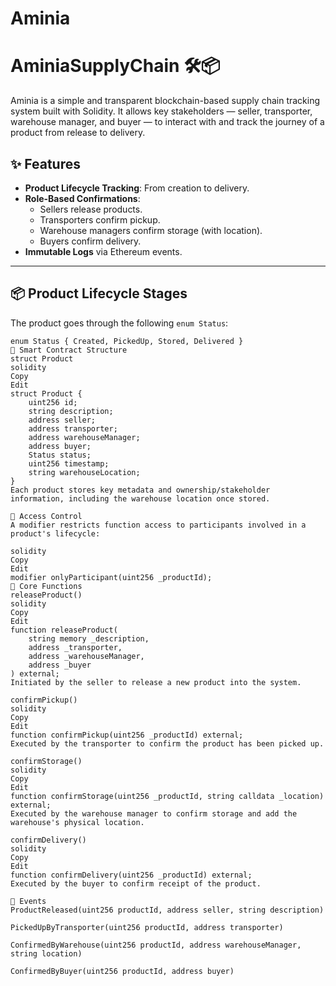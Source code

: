# Aminia
# AminiaSupplyChain 🛠️📦

Aminia is a simple and transparent blockchain-based supply chain tracking system built with Solidity. It allows key stakeholders — seller, transporter, warehouse manager, and buyer — to interact with and track the journey of a product from release to delivery.

## ✨ Features

- **Product Lifecycle Tracking**: From creation to delivery.
- **Role-Based Confirmations**:
  - Sellers release products.
  - Transporters confirm pickup.
  - Warehouse managers confirm storage (with location).
  - Buyers confirm delivery.
- **Immutable Logs** via Ethereum events.

---

## 📦 Product Lifecycle Stages

The product goes through the following `enum Status`:
```solidity
enum Status { Created, PickedUp, Stored, Delivered }
🧱 Smart Contract Structure
struct Product
solidity
Copy
Edit
struct Product {
    uint256 id;
    string description;
    address seller;
    address transporter;
    address warehouseManager;
    address buyer;
    Status status;
    uint256 timestamp;
    string warehouseLocation;
}
Each product stores key metadata and ownership/stakeholder information, including the warehouse location once stored.

🔐 Access Control
A modifier restricts function access to participants involved in a product's lifecycle:

solidity
Copy
Edit
modifier onlyParticipant(uint256 _productId);
🚀 Core Functions
releaseProduct()
solidity
Copy
Edit
function releaseProduct(
    string memory _description,
    address _transporter,
    address _warehouseManager,
    address _buyer
) external;
Initiated by the seller to release a new product into the system.

confirmPickup()
solidity
Copy
Edit
function confirmPickup(uint256 _productId) external;
Executed by the transporter to confirm the product has been picked up.

confirmStorage()
solidity
Copy
Edit
function confirmStorage(uint256 _productId, string calldata _location) external;
Executed by the warehouse manager to confirm storage and add the warehouse's physical location.

confirmDelivery()
solidity
Copy
Edit
function confirmDelivery(uint256 _productId) external;
Executed by the buyer to confirm receipt of the product.

📡 Events
ProductReleased(uint256 productId, address seller, string description)

PickedUpByTransporter(uint256 productId, address transporter)

ConfirmedByWarehouse(uint256 productId, address warehouseManager, string location)

ConfirmedByBuyer(uint256 productId, address buyer)